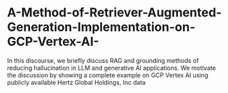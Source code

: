 # A-Method-of-Retriever-Augmented-Generation-Implementation-on-GCP-Vertex-AI-
In this discourse, we briefly discuss RAG and grounding methods of reducing hallucination in LLM and generative AI applications. We motivate the discussion by showing a complete example on GCP Vertex AI using publicly available Hertz Global Holdings, Inc data  

